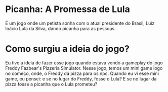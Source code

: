 # Picanha: A Promessa de Lula
É um jogo onde um petista sonha com o atual presidente do Brasil, Luiz Inácio Lula da Silva, dando picanha para as pessoas.

# Como surgiu a ideia do jogo?
Eu tive a ideia de fazer esse jogo quando estava vendo a gameplay do jogo Freddy Fazbear's Pizzeria Simulator. Nesse jogo, temos um mini game logo no começo, onde, o Freddy dá pizza para os npc. Quando eu vi esse mini game, eu pensei: e se no lugar do Freddy, fosse o Lula? E se no lugar da pizza fosse a picanha que o Lula prometeu?



